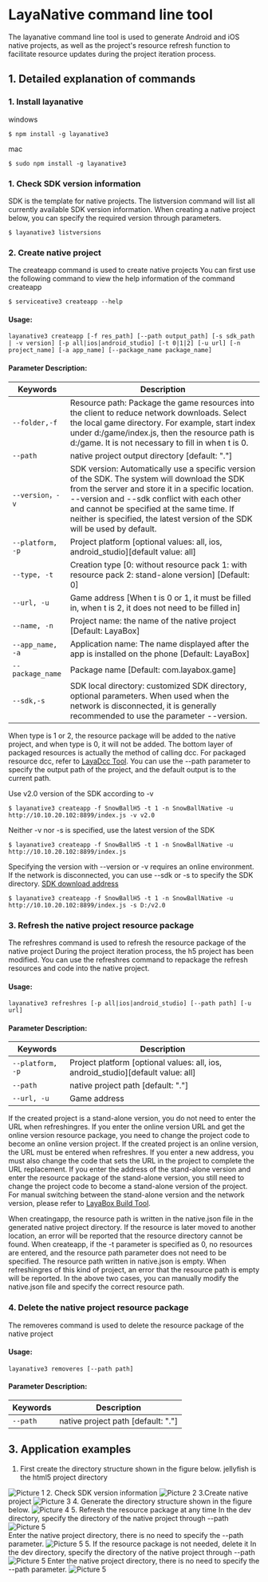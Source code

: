 # LayaNative command line tool
The layanative command line tool is used to generate Android and iOS native projects, as well as the project's resource refresh function to facilitate resource updates during the project iteration process.

## 1. Detailed explanation of commands
### 1. Install layanative
windows
```   
$ npm install -g layanative3
```
mac
```   
$ sudo npm install -g layanative3
```
### 1. Check SDK version information
SDK is the template for native projects. The listversion command will list all currently available SDK version information. When creating a native project below, you can specify the required version through parameters.
```   
$ layanative3 listversions
```
### 2. Create native project
The createapp command is used to create native projects
You can first use the following command to view the help information of the command createapp
```
$ serviceative3 createapp --help
```
#### Usage:
	layanative3 createapp [-f res_path] [--path output_path] [-s sdk_path | -v version] [-p all|ios|android_studio] [-t 0|1|2] [-u url] [-n project_name] [-a app_name] [--package_name package_name]

#### Parameter Description:

| Keywords | Description
| ------------ | ------------
| `--folder,-f` |	Resource path: Package the game resources into the client to reduce network downloads. Select the local game directory. For example, start index under d:/game/index.js, then the resource path is d:/game. It is not necessary to fill in when t is 0.
| `--path` |   	native project output directory [default: "."]
| `--version，-v` |   	SDK version: Automatically use a specific version of the SDK. The system will download the SDK from the server and store it in a specific location. --version and --sdk conflict with each other and cannot be specified at the same time. If neither is specified, the latest version of the SDK will be used by default.
| `--platform, -p` |	Project platform [optional values: all, ios, android_studio][default value: all]
| `--type, -t` |   	Creation type [0: without resource pack 1: with resource pack 2: stand-alone version] [Default: 0]
| `--url, -u` |   	Game address [When t is 0 or 1, it must be filled in, when t is 2, it does not need to be filled in]
| `--name, -n` |   	Project name: the name of the native project [Default: LayaBox]
| `--app_name, -a` |  	Application name: The name displayed after the app is installed on the phone [Default: LayaBox]
| `--package_name` |   	Package name [Default: com.layabox.game]
| `--sdk,-s` |   	SDK local directory: customized SDK directory, optional parameters. When used when the network is disconnected, it is generally recommended to use the parameter --version.
When type is 1 or 2, the resource package will be added to the native project, and when type is 0, it will not be added. The bottom layer of packaged resources is actually the method of calling dcc. For packaged resource dcc, refer to [LayaDcc Tool](../LayaDcc_Tool/readme.md).
You can use the --path parameter to specify the output path of the project, and the default output is to the current path.

Use v2.0 version of the SDK according to -v
```
$ layanative3 createapp -f SnowBallH5 -t 1 -n SnowBallNative -u http://10.10.20.102:8899/index.js -v v2.0
```

Neither -v nor -s is specified, use the latest version of the SDK
```
$ layanative3 createapp -f SnowBallH5 -t 1 -n SnowBallNative -u http://10.10.20.102:8899/index.js
```
Specifying the version with --version or -v requires an online environment. If the network is disconnected, you can use --sdk or -s to specify the SDK directory. [SDK download address](https://ldc.layabox.com/layadownload/?type=layaairnative-LayaAir%20Native%20SDK%200.9.6)
```
$ layanative3 createapp -f SnowBallH5 -t 1 -n SnowBallNative -u http://10.10.20.102:8899/index.js -s D:/v2.0
```
### 3. Refresh the native project resource package
The refreshres command is used to refresh the resource package of the native project
During the project iteration process, the h5 project has been modified. You can use the refreshres command to repackage the refresh resources and code into the native project.
#### Usage:
	layanative3 refreshres [-p all|ios|android_studio] [--path path] [-u url]

#### Parameter Description:

| Keywords | Description
| ------------ | ------------
| `--platform, -p` |	Project platform [optional values: all, ios, android_studio][default value: all]
| `--path` |   	native project path [default: "."]
| `--url, -u` |   	Game address


If the created project is a stand-alone version, you do not need to enter the URL when refreshingres. If you enter the online version URL and get the online version resource package, you need to change the project code to become an online version project.
If the created project is an online version, the URL must be entered when refreshres. If you enter a new address, you must also change the code that sets the URL in the project to complete the URL replacement. If you enter the address of the stand-alone version and enter the resource package of the stand-alone version, you still need to change the project code to become a stand-alone version of the project.
For manual switching between the stand-alone version and the network version, please refer to [LayaBox Build Tool](../build_Tool/readme.md).

When creatingapp, the resource path is written in the native.json file in the generated native project directory. If the resource is later moved to another location, an error will be reported that the resource directory cannot be found. When createapp, if the -t parameter is specified as 0, no resources are entered, and the resource path parameter does not need to be specified. The resource path written in native.json is empty. When refreshingres of this kind of project, an error that the resource path is empty will be reported. In the above two cases, you can manually modify the native.json file and specify the correct resource path.
### 4. Delete the native project resource package
The removeres command is used to delete the resource package of the native project
#### Usage:
	layanative3 removeres [--path path]
#### Parameter Description:

| Keywords | Description
| ------------ | ------------
| `--path` |   	native project path [default: "."]

## 3. Application examples
1. First create the directory structure shown in the figure below. jellyfish is the html5 project directory

![Picture 1](img/1.jpg)
2. Check SDK version information
![Picture 2](img/2.jpg)
3.Create native project
![Picture 3](img/3.jpg)
4. Generate the directory structure shown in the figure below.
![Picture 4](img/4.jpg)
5. Refresh the resource package at any time
In the dev directory, specify the directory of the native project through --path
![Picture 5](img/5.jpg)	 
Enter the native project directory, there is no need to specify the --path parameter.
![Picture 5](img/6.jpg)
5. If the resource package is not needed, delete it
In the dev directory, specify the directory of the native project through --path	 
![Picture 5](img/7.jpg)
Enter the native project directory, there is no need to specify the --path parameter.
![Picture 5](img/8.jpg)


